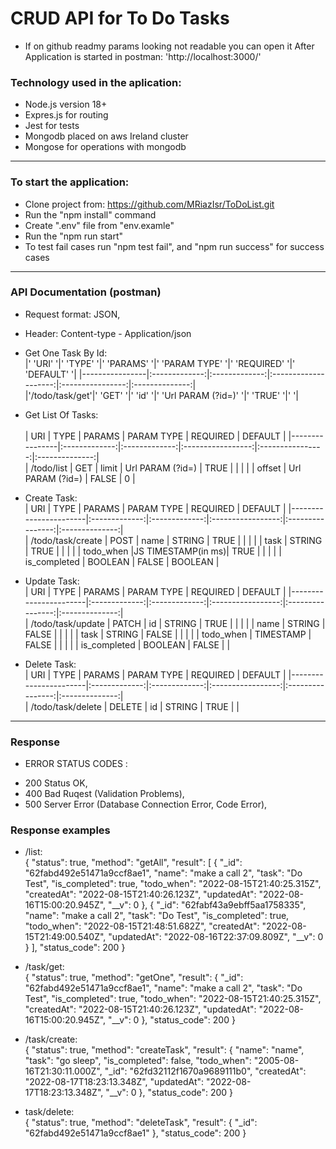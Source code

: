 # CRUD API for To Do Tasks 
* If on github readmy params looking not readable you can open it After Application is started in postman: 'http://localhost:3000/' 

### Technology used in the aplication: ###
* Node.js version 18+
* Expres.js for routing
* Jest for tests
* Mongodb placed on aws Ireland cluster
* Mongose for operations with mongodb  
---------------------------------------------------------------------------------- 
### To start the application:
* Clone project from: https://github.com/MRiazIsr/ToDoList.git  
* Run the "npm install" command
* Create ".env" file from "env.examle"  
* Run the "npm run start"
* To test fail cases run "npm test fail", and "npm run success" for success cases  
------------------------------------------------------------------------------------------------------------------    
### API Documentation (postman)
* Request format: JSON,
* Header: Content-type - Application/json


* Get One Task By Id:<br>
|'     'URI'    '|'    'TYPE'   '|'   'PARAMS'  '|'    'PARAM TYPE'    '|'   'REQUIRED'   '|'   'DEFAULT'  '| 
|----------------|:-------------:|:-------------:|:--------------------:|:----------------:|:--------------:|         
|'/todo/task/get'|'    'GET'    '|'     'id'    '|' 'Url PARAM (?id=)' '|'     'TRUE'     '|'              '|

* Get List Of Tasks:<br>  
|      URI       |      TYPE     |    PARAMS     |     PARAM TYPE    |     REQUIRED     |     DEFAULT    | 
|----------------|:-------------:|:-------------:|:-----------------:|:----------------:|:--------------:|         
|   /todo/list   |      GET      |     limit     |  Url PARAM (?id=) |       TRUE       |                |
|                |               |     offset    |  Url PARAM (?id=) |       FALSE      |       0        |

* Create Task:<br> 
|      URI              |      TYPE     |    PARAMS     |     PARAM TYPE    |     REQUIRED     |     DEFAULT    | 
|-----------------------|:-------------:|:-------------:|:-----------------:|:----------------:|:--------------:|         
|   /todo/task/create   |     POST      |      name     |       STRING      |       TRUE       |                |
|                       |               |      task     |       STRING      |       TRUE       |                |
|                       |               |   todo_when   |JS TIMESTAMP(in ms)|       TRUE       |                |
|                       |               |  is_completed |       BOOLEAN     |       FALSE      |     BOOLEAN    |

* Update Task:<br>
|      URI              |      TYPE     |    PARAMS     |     PARAM TYPE    |     REQUIRED     |     DEFAULT    | 
|-----------------------|:-------------:|:-------------:|:-----------------:|:----------------:|:--------------:|         
|   /todo/task/update   |     PATCH     |       id      |       STRING      |       TRUE       |                |
|                       |               |      name     |       STRING      |       FALSE      |                |
|                       |               |      task     |       STRING      |       FALSE      |                |
|                       |               |   todo_when   |      TIMESTAMP    |       FALSE      |                |
|                       |               |  is_completed |       BOOLEAN     |       FALSE      |                |

* Delete Task:<br>
|      URI              |      TYPE     |    PARAMS     |     PARAM TYPE    |     REQUIRED     |     DEFAULT    | 
|-----------------------|:-------------:|:-------------:|:-----------------:|:----------------:|:--------------:|         
|   /todo/task/delete   |     DELETE    |       id      |       STRING      |       TRUE       |                |

------------------------------------------------------------------------------------------------------------------  
### Response                                   
* ERROR STATUS CODES :
- 200 Status OK,
- 400 Bad Ruqest (Validation Problems),
- 500 Server Error (Database Connection Error, Code Error),
### Response examples
* /list:<br> 
 {
    "status": true,
    "method": "getAll",
    "result": [
        {
            "_id": "62fabd492e51471a9ccf8ae1",
            "name": "make a call 2",
            "task": "Do Test",
            "is_completed": true,
            "todo_when": "2022-08-15T21:40:25.315Z",
            "createdAt": "2022-08-15T21:40:26.123Z",
            "updatedAt": "2022-08-16T15:00:20.945Z",
            "__v": 0
        },
        {
            "_id": "62fabf43a9ebff5aa1758335",
            "name": "make a call 2",
            "task": "Do Test",
            "is_completed": true,
            "todo_when": "2022-08-15T21:48:51.682Z",
            "createdAt": "2022-08-15T21:49:00.540Z",
            "updatedAt": "2022-08-16T22:37:09.809Z",
            "__v": 0
        }
    ],
    "status_code": 200
}

* /task/get:<br>
{
    "status": true,
    "method": "getOne",
    "result": {
        "_id": "62fabd492e51471a9ccf8ae1",
        "name": "make a call 2",
        "task": "Do Test",
        "is_completed": true,
        "todo_when": "2022-08-15T21:40:25.315Z",
        "createdAt": "2022-08-15T21:40:26.123Z",
        "updatedAt": "2022-08-16T15:00:20.945Z",
        "__v": 0
    },
    "status_code": 200
}
* /task/create:<br> 
{
    "status": true,
    "method": "createTask",
    "result": {
        "name": "name",
        "task": "go sleep",
        "is_completed": false,
        "todo_when": "2005-08-16T21:30:11.000Z",
        "_id": "62fd32112f1670a9689111b0",
        "createdAt": "2022-08-17T18:23:13.348Z",
        "updatedAt": "2022-08-17T18:23:13.348Z",
        "__v": 0
    },
    "status_code": 200
}
* task/delete:<br> 
{
    "status": true,
    "method": "deleteTask",
    "result": {
        "_id": "62fabd492e51471a9ccf8ae1"
    },
    "status_code": 200
}      
